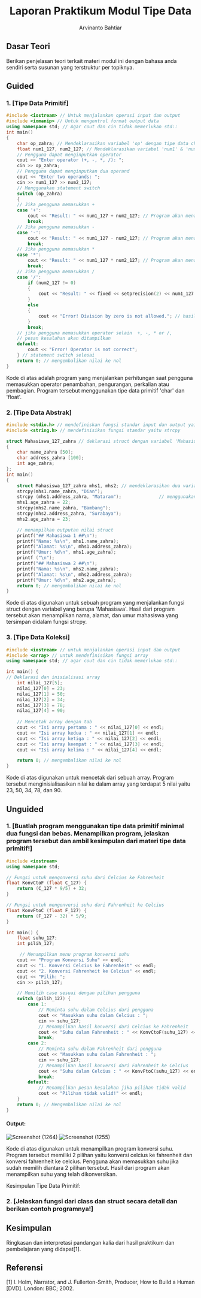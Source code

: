 # <h1 align="center">Laporan Praktikum Modul Tipe Data</h1>
<p align="center">Arvinanto Bahtiar</p>

## Dasar Teori

Berikan penjelasan teori terkait materi modul ini dengan bahasa anda sendiri serta susunan yang terstruktur per topiknya.

## Guided 

### 1. [Tipe Data Primitif]

```C++
#include <iostream> // Untuk menjalankan operasi input dan output
#include <iomanip> // Untuk mengontrol format output data 
using namespace std; // Agar cout dan cin tidak memerlukan std::
int main() 
{
    char op_zahra; // Mendeklarasikan variabel 'op' dengan tipe data char 
    float num1_127, num2_127; // Mendeklarasikan variabel 'num1' & 'num2' dengan tipe data float
    // Pengguna dapat menginputkan operator
    cout << "Enter operator (+, -, *, /): ";
    cin >> op_zahra;
    // Pengguna dapat menginputkan dua operand 
    cout << "Enter two operands: ";
    cin >> num1_127 >> num2_127;
    // Menggunakan statement switch 
    switch (op_zahra)
    {
    // Jika pengguna memasukkan +
    case '+':
        cout << "Result: " << num1_127 + num2_127; // Program akan menampilkan hasil dari penjumlahan num1 & num2
        break; 
    // Jika pengguna memasukkan -
    case '-':
        cout << "Result: " << num1_127 - num2_127; // Program akan menampilkan hasil dari pengurangan num1 & num2
        break;
    // Jika pengguna memasukkan *
    case '*':
        cout << "Result: " << num1_127 * num2_127; // Program akan menampilkan hasil dari perkalian num1 & num2
        break;
    // Jika pengguna memasukkan /
    case '/':
        if (num2_127 != 0)
        {
            cout << "Result: " << fixed << setprecision(2) << num1_127 / num2_127; // Program akan menampilkan hasil dari pembagian num1 & num2 dengan hasil apabila bilangan desimal tetap akan ditampilkan dengan dua angka dibelakang koma     
        }
        else
        {
            cout << "Error! Division by zero is not allowed."; // hasil program jika memasukkan nol
        }
        break;
    // jika pengguna memasukkan operator selain  +, -, * or /,
    // pesan kesalahan akan ditampilkan
    default:
        cout << "Error! Operator is not correct";
    } // statement switch selesai
    return 0; // mengembalikan nilai ke nol 
}
```
Kode di atas adalah program yang menjalankan perhitungan saat pengguna memasukkan operator penambahan, pengurangan, perkalian atau pembagian. Program tersebut menggunakan tipe data primitif 'char' dan 'float'.

### 2. [Tipe Data Abstrak]

```C++
#include <stdio.h> // mendefiniskan fungsi standar input dan output yaitu printf
#include <string.h> // mendefinisikan fungsi standar yaitu strcpy

struct Mahasiswa_127_zahra // deklarasi struct dengan variabel 'Mahasiswa_127_zahra'
{
    char name_zahra [50];
    char address_zahra [100];
    int age_zahra;
};
int main()
{
    struct Mahasiswa_127_zahra mhs1, mhs2; // mendeklarasikan dua variabel Mahasiswa_127_zahra dengan nama mhs1 dan mhs2
    strcpy(mhs1.name_zahra, "Dian");
    strcpy (mhs1.address_zahra, "Mataram");              // menggunakan fungsi strcpy
    mhs1.age_zahra = 22;                            
    strcpy(mhs2.name_zahra, "Bambang");
    strcpy(mhs2.address_zahra, "Surabaya");
    mhs2.age_zahra = 23;

    // menampilkan outputan nilai struct
    printf("## Mahasiswa 1 ##\n");
    printf("Nama: %s\n", mhs1.name_zahra);
    printf("Alamat: %s\n", mhs1.address_zahra);
    printf("Umur: %d\n", mhs1.age_zahra);
    printf ("\n");
    printf("## Mahasiswa 2 ##\n");
    printf("Nama: %s\n", mhs2.name_zahra);
    printf("Alamat: %s\n", mhs2.address_zahra);
    printf("Umur: %d\n", mhs2.age_zahra);
    return 0; // mengembalikan nilai ke nol
}
```
Kode di atas digunakan untuk sebuah program yang menjalankan fungsi struct dengan variabel yang berupa 'Mahasiswa'. Hasil dari program tersebut akan menampilkan nama, alamat, dan umur mahasiswa yang tersimpan didalam fungsi strcpy.

### 3. [Tipe Data Koleksi]

```C++
#include <iostream> // untuk menjalankan operasi input dan output 
#include <array> // untuk mendefinisikan fungsi array 
using namespace std; // agar cout dan cin tidak memerlukan std::

int main() {
// Deklarasi dan inisialisasi array
    int nilai_127[5];
    nilai_127[0] = 23;
    nilai_127[1] = 50;
    nilai_127[2] = 34;
    nilai_127[3] = 78;
    nilai_127[4] = 90;
    
    // Mencetak array dengan tab
    cout << "Isi array pertama : " << nilai_127[0] << endl;
    cout << "Isi array kedua : " << nilai_127[1] << endl;
    cout << "Isi array ketiga : " << nilai_127[2] << endl;
    cout << "Isi array keempat : " << nilai_127[3] << endl;
    cout << "Isi array kelima : " << nilai_127[4] << endl;

    return 0; // mengembalikan nilai ke nol
}
```
Kode di atas digunakan untuk mencetak dari sebuah array. Program tersebut menginisialisasikan nilai ke dalam array yang terdapat 5 nilai yaitu 23, 50, 34, 78, dan 90. 

## Unguided 

### 1. [Buatlah program menggunakan tipe data primitif minimal dua fungsi dan bebas. Menampilkan program, jelaskan program tersebut dan ambil kesimpulan dari materi tipe data primitif!]

```C++
#include <iostream> 
using namespace std;

// Fungsi untuk mengonversi suhu dari Celcius ke Fahrenheit
float KonvCtoF (float C_127) {
    return (C_127 * 9/5) + 32;
}

// Fungsi untuk mengonversi suhu dari Fahrenheit ke Celcius
float KonvFtoC (float F_127) {
    return (F_127 - 32) * 5/9;
}

int main() {
    float suhu_127;
    int pilih_127;

     // Menampilkan menu program konversi suhu
    cout << "Program Konversi Suhu" << endl;
    cout << "1. Konversi Celcius ke Fahrenheit" << endl;
    cout << "2. Konversi Fahrenheit ke Celcius" << endl;
    cout << "Pilih: ";
    cin >> pilih_127;

    // Memilih case sesuai dengan pilihan pengguna
    switch (pilih_127) {
        case 1: 
            // Meminta suhu dalam Celcius dari pengguna
            cout << "Masukkan suhu dalam Celcius : ";
            cin >> suhu_127;
            // Menampilkan hasil konversi dari Celcius ke Fahrenheit
            cout << "Suhu dalam Fahrenheit : " << KonvCtoF(suhu_127) << endl;
            break;
        case 2:
            // Meminta suhu dalam Fahrenheit dari pengguna
            cout << "Masukkan suhu dalam Fahrenheit : ";
            cin >> suhu_127;
            // Menampilkan hasil konversi dari Fahrenheit ke Celcius
            cout << "Suhu dalam Celcius : " << KonvFtoC(suhu_127) << endl;
            break;
        default: 
            // Menampilkan pesan kesalahan jika pilihan tidak valid
            cout << "Pilihan tidak valid!" << endl;
    }
    return 0; // Mengembalikan nilai ke nol
}
```
#### Output:
![Screenshot (1264)](https://github.com/Zpoetri01/2311102127_Zahra-Tsuroyya-Poetri/assets/162399144/6ec64f1f-e2be-40a3-b3a2-28aea7b02360)
![Screenshot (1255)](https://github.com/Zpoetri01/2311102127_Zahra-Tsuroyya-Poetri/assets/162399144/8f081455-0a4c-4e90-ba65-6d9217387123)


Kode di atas digunakan untuk menampilkan program konversi suhu. Program tersebut memiliki 2 pilihan yaitu konversi celcius ke fahrenheit dan konversi fahrenheit ke celcius. Pengguna akan memasukkan suhu jika sudah memilih diantara 2 pilihan tersebut. Hasil dari program akan menampilkan suhu yang telah dikonversikan.

Kesimpulan Tipe Data Primitif:


### 2. [Jelaskan fungsi dari class dan struct secara detail dan berikan contoh programnya!]


## Kesimpulan
Ringkasan dan interpretasi pandangan kalia dari hasil praktikum dan pembelajaran yang didapat[1].

## Referensi
[1] I. Holm, Narrator, and J. Fullerton-Smith, Producer, How to Build a Human [DVD]. London: BBC; 2002.
